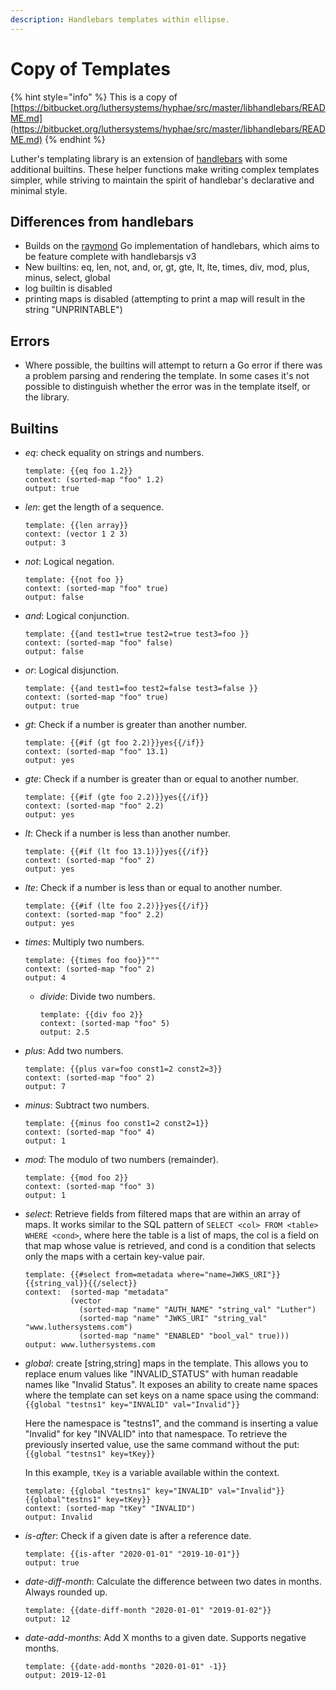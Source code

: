 ```yaml
---
description: Handlebars templates within ellipse.
---
```


# Copy of Templates

{% hint style="info" %}
This is a copy of [https://bitbucket.org/luthersystems/hyphae/src/master/libhandlebars/README.md](https://bitbucket.org/luthersystems/hyphae/src/master/libhandlebars/README.md)
{% endhint %}

Luther's templating library is an extension of [handlebars](https://handlebarsjs.com) with some additional builtins. These helper functions make writing complex templates simpler, while striving to maintain the spirit of handlebar's declarative and minimal style.

## Differences from handlebars

* Builds on the [raymond](https://github.com/aymerick/raymond) Go implementation of handlebars, which aims to be feature complete with handlebarsjs v3
* New builtins: eq, len, not, and, or, gt, gte, lt, lte, times, div, mod, plus, minus, select, global
* log builtin is disabled
* printing maps is disabled (attempting to print a map will result in the string "UNPRINTABLE")

## Errors

* Where possible, the builtins will attempt to return a Go error if there was a problem parsing and rendering the template. In some cases it's not possible to distinguish whether the error was in the template itself, or the library.

## Builtins

*   _eq_: check equality on strings and numbers.

    ```
    template: {{eq foo 1.2}}
    context: (sorted-map "foo" 1.2)
    output: true
    ```
*   _len_: get the length of a sequence.

    ```
    template: {{len array}}
    context: (vector 1 2 3)
    output: 3
    ```
*   _not_: Logical negation.

    ```
    template: {{not foo }}
    context: (sorted-map "foo" true)
    output: false
    ```
*   _and_: Logical conjunction.

    ```
    template: {{and test1=true test2=true test3=foo }}
    context: (sorted-map "foo" false)
    output: false
    ```
*   _or_: Logical disjunction.

    ```
    template: {{and test1=foo test2=false test3=false }}
    context: (sorted-map "foo" true)
    output: true
    ```
*   _gt_: Check if a number is greater than another number.

    ```
    template: {{#if (gt foo 2.2)}}yes{{/if}}
    context: (sorted-map "foo" 13.1)
    output: yes
    ```
*   _gte_: Check if a number is greater than or equal to another number.

    ```
    template: {{#if (gte foo 2.2)}}yes{{/if}}
    context: (sorted-map "foo" 2.2)
    output: yes
    ```
*   _lt_: Check if a number is less than another number.

    ```
    template: {{#if (lt foo 13.1)}}yes{{/if}}
    context: (sorted-map "foo" 2)
    output: yes
    ```
*   _lte_: Check if a number is less than or equal to another number.

    ```
    template: {{#if (lte foo 2.2)}}yes{{/if}}
    context: (sorted-map "foo" 2.2)
    output: yes
    ```
*   _times_: Multiply two numbers.

    ```
    template: {{times foo foo}}"""
    context: (sorted-map "foo" 2)
    output: 4
    ```

    *   _divide_: Divide two numbers.

        ```
        template: {{div foo 2}}
        context: (sorted-map "foo" 5)
        output: 2.5
        ```
*   _plus_: Add two numbers.

    ```
    template: {{plus var=foo const1=2 const2=3}}
    context: (sorted-map "foo" 2)
    output: 7
    ```
*   _minus_: Subtract two numbers.

    ```
    template: {{minus foo const1=2 const2=1}}
    context: (sorted-map "foo" 4)
    output: 1
    ```
*   _mod_: The modulo of two numbers (remainder).

    ```
    template: {{mod foo 2}}
    context: (sorted-map "foo" 3)
    output: 1
    ```
*   _select_: Retrieve fields from filtered maps that are within an array of maps. It works similar to the SQL pattern of `SELECT <col> FROM <table> WHERE <cond>`, where here the table is a list of maps, the col is a field on that map whose value is retrieved, and cond is a condition that selects only the maps with a certain key-value pair.

    ```
    template: {{#select from=metadata where="name=JWKS_URI"}}{{string_val}}{{/select}}
    context:  (sorted-map "metadata"
              (vector
                (sorted-map "name" "AUTH_NAME" "string_val" "Luther")
                (sorted-map "name" "JWKS_URI" "string_val" "www.luthersystems.com")
                (sorted-map "name" "ENABLED" "bool_val" true)))
    output: www.luthersystems.com
    ```
*   _global_: create \[string,string] maps in the template. This allows you to replace enum values like "INVALID\_STATUS" with human readable names like "Invalid Status". It exposes an ability to create name spaces where the template can set keys on a name space using the command: `{{global "testns1" key="INVALID" val="Invalid"}}`

    Here the namespace is "testns1", and the command is inserting a value "Invalid" for key "INVALID" into that namespace. To retrieve the previously inserted value, use the same command without the put: `{{global "testns1" key=tKey}}`

    In this example, `tKey` is a variable available within the context.

    ```
    template: {{global "testns1" key="INVALID" val="Invalid"}}{{global"testns1" key=tKey}}
    context: (sorted-map "tKey" "INVALID")
    output: Invalid
    ```
*   _is-after_: Check if a given date is after a reference date.

    ```
    template: {{is-after "2020-01-01" "2019-10-01"}}
    output: true
    ```
*   _date-diff-month_: Calculate the difference between two dates in months. Always rounded up.

    ```
    template: {{date-diff-month "2020-01-01" "2019-01-02"}}
    output: 12
    ```
*   _date-add-months_: Add X months to a given date. Supports negative months.

    ```
    template: {{date-add-months "2020-01-01" -1}}
    output: 2019-12-01
    ```
